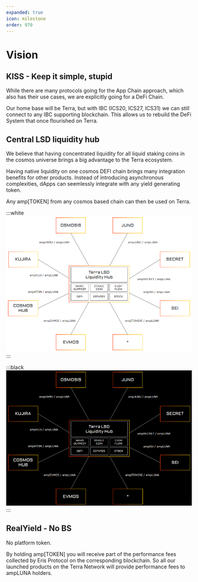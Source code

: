 ```yaml
---
expanded: true
icon: milestone
order: 970
---
```




# Vision


## KISS - Keep it simple, stupid

While there are many protocols going for the App Chain approach, which also has their use cases, we are explicitly going for a DeFi Chain. 

Our home base will be Terra, but with IBC (ICS20, ICS27, ICS31) we can still connect to any IBC supporting blockchain. This allows us to rebuild the DeFi System that once flourished on Terra.

## Central LSD liquidity hub

We believe that having concentrated liquidity for all liquid staking coins in the cosmos universe brings a big advantage to the Terra ecosystem.

Having native liquidity on one cosmos DEFI chain brings many integration benefits for other products. Instead of introducing asynchronous complexities, dApps can seemlessly integrate with any yield generating token.

Any amp[TOKEN] from any cosmos based chain can then be used on Terra.



:::white
![](2022-09-19-18-25-32.png)
:::

:::black
![](2022-09-19-18-28-07.png)
:::
## RealYield - No BS

No platform token. 

By holding amp[TOKEN] you will receive part of the performance fees collected by Eris Protocol on the corresponding blockchain. So all our launched products on the Terra Network will provide performance fees to ampLUNA holders.

